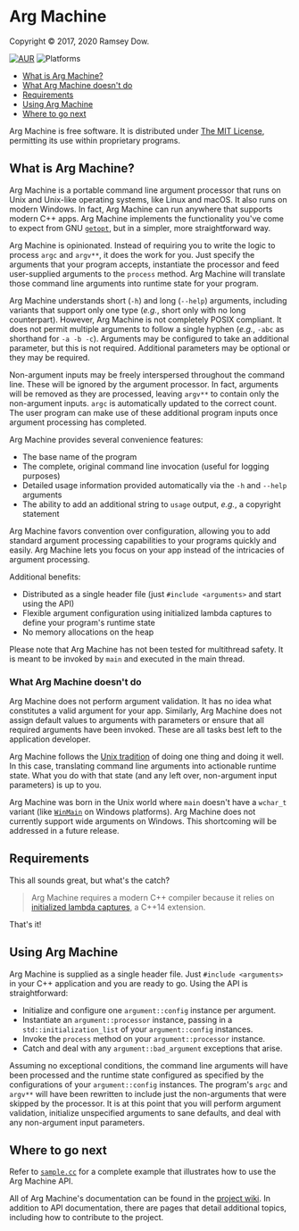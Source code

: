 # Arg Machine

Copyright &copy; 2017, 2020 Ramsey Dow.

[![AUR](https://img.shields.io/badge/license-MIT-blue.svg?maxAge=2592000)]()
![Platforms](https://img.shields.io/badge/platform-macOS%20|%20Linux%20|%20Windows-lightgrey.svg)

- [What is Arg Machine?](#1)
- [What Arg Machine doesn't do](#2)
- [Requirements](#3)
- [Using Arg Machine](#4)
- [Where to go next](#5)

Arg Machine is free software. It is distributed under [The MIT License](https://spdx.org/licenses/MIT), permitting its use within proprietary programs.

## <a id="1"></a> What is Arg Machine?

Arg Machine is a portable command line argument processor that runs on Unix and Unix-like operating systems, like Linux and macOS. It also runs on modern Windows. In fact, Arg Machine can run anywhere that supports modern C++ apps. Arg Machine implements the functionality you've come to expect from GNU [`getopt`](https://www.gnu.org/software/libc/manual/html_node/Getopt.html), but in a simpler, more straightforward way.

Arg Machine is opinionated. Instead of requiring you to write the logic to process `argc` and `argv**`, it does the work for you. Just specify the arguments that your program accepts, instantiate the processor and feed user-supplied arguments to the `process` method. Arg Machine will translate those command line arguments into runtime state for your program.

Arg Machine understands short (`-h`) and long (`--help`) arguments, including variants that support only one type (*e.g.*, short only with no long counterpart). However, Arg Machine is not completely POSIX compliant. It does not permit multiple arguments to follow a single hyphen (*e.g.*, `-abc` as shorthand for `-a -b -c`). Arguments may be configured to take an additional parameter, but this is not required. Additional parameters may be optional or they may be required.

Non-argument inputs may be freely interspersed throughout the command line. These will be ignored by the argument processor. In fact, arguments will be removed as they are processed, leaving `argv**` to contain only the non-argument inputs. `argc` is automatically updated to the correct count. The user program can make use of these additional program inputs once argument processing has completed.

Arg Machine provides several convenience features:

- The base name of the program
- The complete, original command line invocation (useful for logging purposes)
- Detailed usage information provided automatically via the `-h` and `--help` arguments
- The ability to add an additional string to `usage` output, *e.g.*, a copyright statement

Arg Machine favors convention over configuration, allowing you to add standard argument processing capabilities to your programs quickly and easily. Arg Machine lets you focus on your app instead of the intricacies of argument processing.

Additional benefits:

- Distributed as a single header file (just `#include <arguments>` and start using the API)
- Flexible argument configuration using initialized lambda captures to define your program's runtime state
- No memory allocations on the heap

Please note that Arg Machine has not been tested for multithread safety. It is meant to be invoked by `main` and executed in the main thread.

### <a id="2"></a> What Arg Machine doesn't do

Arg Machine does not perform argument validation. It has no idea what constitutes a valid argument for your app. Similarly, Arg Machine does not assign default values to arguments with parameters or ensure that all required arguments have been invoked. These are all tasks best left to the application developer.

Arg Machine follows the [Unix tradition](https://en.wikipedia.org/wiki/Unix_philosophy) of doing one thing and doing it well. In this case, translating command line arguments into actionable runtime state. What you do with that state (and any left over, non-argument input parameters) is up to you.

Arg Machine was born in the Unix world where `main` doesn't have a `wchar_t` variant (like [`WinMain`](https://msdn.microsoft.com/en-us/library/windows/desktop/ms633559(v=vs.85).aspx) on Windows platforms). Arg Machine does not currently support wide arguments on Windows. This shortcoming will be addressed in a future release.

## <a id="3"></a> Requirements

This all sounds great, but what's the catch?

> Arg Machine requires a modern C++ compiler because it relies on [initialized lambda captures](http://en.cppreference.com/w/cpp/language/lambda), a C++14 extension.

That's it!

## <a id="4"></a> Using Arg Machine

Arg Machine is supplied as a single header file. Just `#include <arguments>` in your C++ application and you are ready to go. Using the API is straightforward:

- Initialize and configure one `argument::config` instance per argument.
- Instantiate an `argument::processor` instance, passing in a `std::initialization_list` of your `argument::config` instances.
- Invoke the `process` method on your `argument::processor` instance.
- Catch and deal with any `argument::bad_argument` exceptions that arise.

Assuming no exceptional conditions, the command line arguments will have been processed and the runtime state configured as specified by the configurations of your `argument::config` instances. The program's `argc` and `argv**` will have been rewritten to include just the non-arguments that were skipped by the processor. It is at this point that you will perform argument validation, initialize unspecified arguments to sane defaults, and deal with any non-argument input parameters.

## <a id="5"></a> Where to go next

Refer to [`sample.cc`](https://github.com/yesmar/arg_machine/blob/master/sample.cc) for a complete example that illustrates how to use the Arg Machine API.

All of Arg Machine's documentation can be found in the [project wiki](https://github.com/yesmar/arg_machine/wiki). In addition to API documentation, there are pages that detail additional topics, including how to contribute to the project.
